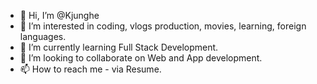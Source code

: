 - 👋 Hi, I’m @Kjunghe
- 👀 I’m interested in coding, vlogs production, movies, learning, foreign languages.
- 🌱 I’m currently learning Full Stack Development.
- 💞️ I’m looking to collaborate on Web and App development.
- 📫 How to reach me - via Resume.

<!---
Kjunghe/Kjunghe is a ✨ special ✨ repository because its `README.md` (this file) appears on your GitHub profile.
You can click the Preview link to take a look at your changes.
--->
